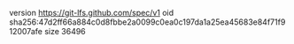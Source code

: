 version https://git-lfs.github.com/spec/v1
oid sha256:47d2ff66a884c0d8fbbe2a0099c0ea0c197da1a25ea45683e84f71f912007afe
size 36496
